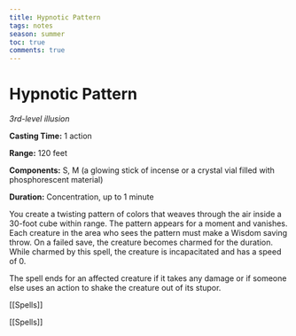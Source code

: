 ---title: Hypnotic Patterntags: notesseason: summertoc: truecomments: true---
# Hypnotic Pattern

*3rd-level illusion*

**Casting Time:** 1 action

**Range:** 120 feet

**Components:** S, M (a glowing stick of incense or a crystal vial filled with phosphorescent material)

**Duration:** Concentration, up to 1 minute

You create a twisting pattern of colors that weaves through the air inside a 30-foot cube within range. The pattern appears for a moment and vanishes. Each creature in the area who sees the pattern must make a Wisdom saving throw. On a failed save, the creature becomes charmed for the duration. While charmed by this spell, the creature is incapacitated and has a speed of 0.

The spell ends for an affected creature if it takes any damage or if someone else uses an action to shake the creature out of its stupor.



[[Spells]]

[[Spells]]
